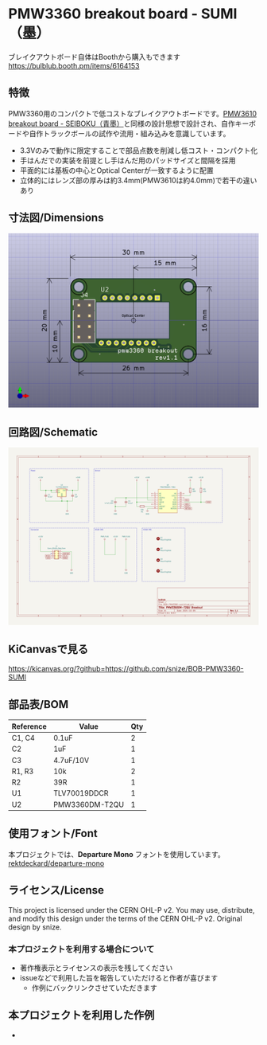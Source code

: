 # PMW3360 breakout board - SUMI（墨）

ブレイクアウトボード自体はBoothから購入もできます https://bulblub.booth.pm/items/6164153

## 特徴

PMW3360用のコンパクトで低コストなブレイクアウトボードです。[PMW3610 breakout board \- SEIBOKU（青墨）](https://github.com/snize/BOB-PMW3610-SEIBOKU)と同様の設計思想で設計され、自作キーボードや自作トラックボールの試作や流用・組み込みを意識しています。

- 3.3Vのみで動作に限定することで部品点数を削減し低コスト・コンパクト化
- 手はんだでの実装を前提とし手はんだ用のパッドサイズと間隔を採用
- 平面的には基板の中心とOptical Centerが一致するように配置
- 立体的にはレンズ部の厚みは約3.4mm(PMW3610は約4.0mm)で若干の違いあり

## 寸法図/Dimensions

![寸法図](img/BOB-PMW3360-sumi.png)

## 回路図/Schematic

![回路図](img/BOB-PMW3360-sumi.svg)

## KiCanvasで見る

https://kicanvas.org/?github=https://github.com/snize/BOB-PMW3360-SUMI

## 部品表/BOM

| Reference | Value          | Qty  |
| --------- | -------------- | ---- |
| C1, C4    | 0.1uF          | 2    |
| C2        | 1uF            | 1    |
| C3        | 4.7uF/10V      | 1    |
| R1, R3    | 10k            | 2    |
| R2        | 39R            | 1    |
| U1        | TLV70019DDCR   | 1    |
| U2        | PMW3360DM-T2QU | 1    |

## 使用フォント/Font

本プロジェクトでは、**Departure Mono** フォントを使用しています。[rektdeckard/departure-mono](https://github.com/rektdeckard/departure-mono)

## ライセンス/License

This project is licensed under the CERN OHL-P v2.
You may use, distribute, and modify this design under the terms of the CERN OHL-P v2.
Original design by snize.

### 本プロジェクトを利用する場合について

- 著作権表示とライセンスの表示を残してください
- issueなどで利用した旨を報告していただけると作者が喜びます
  - 作例にバックリンクさせていただきます

## 本プロジェクトを利用した作例

- 
